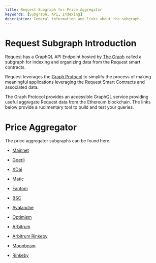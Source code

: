 ```yaml
---
title: Request Subgraph for Price Aggregator
keywords: [Subgraph, API, Indexing]
description: General information and links about the subgraph.
---
```


# Request Subgraph Introduction

Request has a GraphQL API Endpoint hosted by [The Graph](https://thegraph.com/docs/about/introduction#what-the-graph-is) called a subgraph for indexing and organizing data from the Request smart contracts.

Request leverages the [Graph Protocol](https://thegraph.com) to simplify the process of making meaningful applications leveraging the Request Smart Contracts and associated data.

The Graph Protocol provides an accessible GraphQL service providing useful aggregate Request data from the Ethereum blockchain. The links below provide a rudimentary tool to build and test your queries.

# Price Aggregator

The price aggregator subgraphs can be found here:

- [Mainnet](https://thegraph.com/hosted-service/subgraph/requestnetwork/price-aggregators-mainnet)

- [Goerli](https://thegraph.com/hosted-service/subgraph/requestnetwork/price-aggregators-goerli)

- [XDai](https://thegraph.com/hosted-service/subgraph/requestnetwork/price-aggregators-xdai)

- [Matic](https://thegraph.com/hosted-service/subgraph/requestnetwork/price-aggregators-matic)

- [Fantom](https://thegraph.com/hosted-service/subgraph/requestnetwork/price-aggregators-fantom)

- [BSC](https://thegraph.com/hosted-service/subgraph/requestnetwork/price-aggregators-bsc)

- [Avalanche](https://thegraph.com/hosted-service/subgraph/requestnetwork/price-aggregators-avalanche)

- [Optimism](https://thegraph.com/hosted-service/subgraph/requestnetwork/price-aggregators-optimism)

- [Arbitrum](https://thegraph.com/hosted-service/subgraph/requestnetwork/price-aggregators-arbitrum-one)

- [Arbitrum Rinkeby](https://thegraph.com/hosted-service/subgraph/requestnetwork/price-aggregators-arbitrum-rinkeby)

- [Moonbeam](https://thegraph.com/hosted-service/subgraph/requestnetwork/price-aggregators-moonbeam)

- [Rinkeby](https://thegraph.com/hosted-service/subgraph/requestnetwork/price-aggregators-rinkeby)
